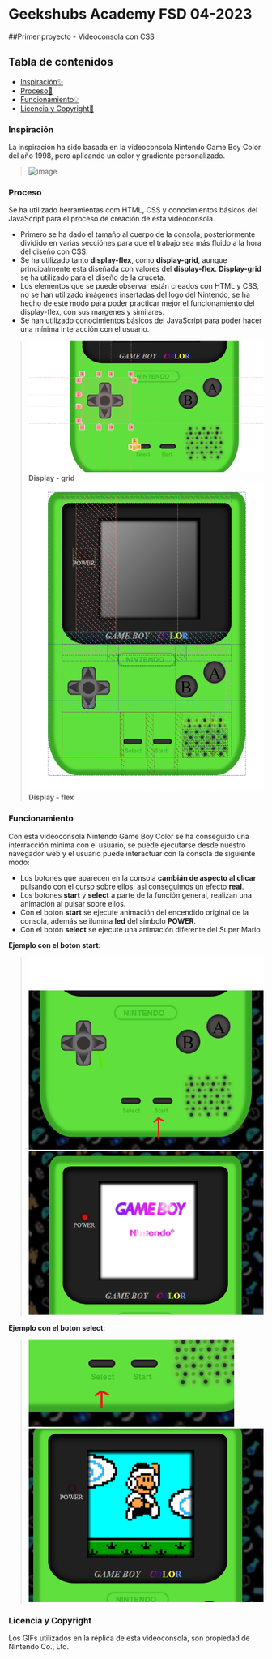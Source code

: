 # Geekshubs Academy FSD 04-2023

##Primer proyecto - Videoconsola con CSS

## Tabla de contenidos

- [Inspiración:sparkles:](#inspiración)
- [Proceso:hammer:](#proceso)
- [Funcionamiento:bulb:](#desarrollo)
- [Licencia y Copyright📃](#licencia-y-copyright)

### Inspiración

La inspiración ha sido basada en la videoconsola Nintendo Game Boy Color del año 1998, pero aplicando un color y gradiente personalizado.

> ![image](https://i.ibb.co/FhpHg19/game-Boy-Insp.png)

### Proceso

Se ha utilizado herramientas com HTML, CSS y conocimientos básicos del JavaScript para el proceso de creación de esta videoconsola.

- Primero se ha dado el tamaño al cuerpo de la consola, posteriormente dividido en varias secciónes para que el trabajo sea más fluido a la hora del diseño con CSS.
- Se ha utilizado tanto **display-flex**, como **display-grid**, aunque principalmente esta diseñada con valores del **display-flex**. **Display-grid** se ha utilizado para el diseño de la cruceta.
- Los elementos que se puede observar están creados con HTML y CSS, no se han utilizado imágenes insertadas del logo del Nintendo, se ha hecho de este modo para poder practicar mejor el funcionamiento del display-flex, con sus margenes y similares.
- Se han utilizado conocimientos básicos del JavaScript para poder hacer una mínima interacción con el usuario.

> ![image](./img/display-grid.png) **Display - grid**
> ![image](./img/display-flex.png) **Display - flex**

### Funcionamiento

Con esta videoconsola Nintendo Game Boy Color se ha conseguído una interracción mínima con el usuario, se puede ejecutarse desde nuestro navegador web y el usuario puede interactuar con la consola de siguiente modo:

- Los botones que aparecen en la consola **cambián de aspecto al clicar** pulsando con el curso sobre ellos, asi conseguimos un efecto **real**.
- Los botones **start** y **select** a parte de la función general, realizan una animación al pulsar sobre ellos.
- Con el boton **start** se ejecute animación del encendido original de la consola, además se ilumína **led** del símbolo **POWER**.
- Con el botón **select** se ejecute una animación diferente del Super Mario

**Ejemplo con el boton start**:

> ![image](./img/start.png) ![image](./img/start1.png)

**Ejemplo con el boton select**:

> ![image](./img/select.png) ![image](./img/select1.png)

### Licencia y Copyright

Los GIFs utilizados en la réplica de esta videoconsola, son propiedad de Nintendo Co., Ltd.
